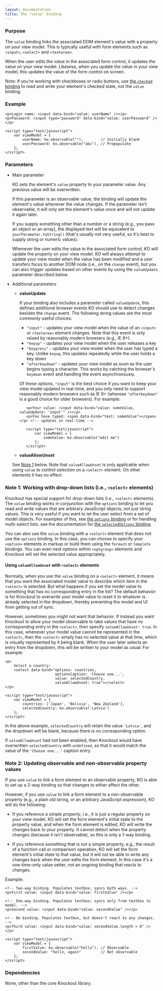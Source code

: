 ```yaml
---
layout: documentation
title: The "value" binding
---
```


### Purpose
The `value` binding links the associated DOM element's value with a property on your view model. This is typically useful with form elements such as `<input>`, `<select>` and `<textarea>`.

When the user edits the value in the associated form control, it updates the value on your view model. Likewise, when you update the value in your view model, this updates the value of the form control on screen.

Note: If you're working with checkboxes or radio buttons, use [the `checked` binding](checked-binding.html) to read and write your element's checked state, not the `value` binding.

### Example
    <p>Login name: <input data-bind="value: userName" /></p>
    <p>Password: <input type="password" data-bind="value: userPassword" /></p>

    <script type="text/javascript">
        var viewModel = {
            userName: ko.observable(""),        // Initially blank
            userPassword: ko.observable("abc"), // Prepopulate
        };
    </script>

### Parameters

 * Main parameter

   KO sets the element's `value` property to your parameter value. Any previous value will be overwritten.

   If this parameter is an observable value, the binding will update the element's value whenever the value changes. If the parameter isn't observable, it will only set the element's value once and will not update it again later.

   If you supply something other than a number or a string (e.g., you pass an object or an array), the displayed text will be equivalent to `yourParameter.toString()` (that's usually not very useful, so it's best to supply string or numeric values).

   Whenever the user edits the value in the associated form control, KO will update the property on your view model. KO will always attempt to update your view model when the value has been modified and a user transfers focus to another DOM node (i.e., on the `change` event), but you can also trigger updates based on other events by using the `valueUpdate` parameter described below.

 * Additional parameters

   * **valueUpdate**

     If your binding also includes a parameter called `valueUpdate`, this defines additional browser events KO should use to detect changes besides the `change` event. The following string values are the most commonly useful choices:

     *  `"input"` - updates your view model when the value of an `<input>` or `<textarea>` element changes. Note that this event is only raised by reasonably modern browsers (e.g., IE 9+).
     *  `"keyup"` - updates your view model when the user releases a key
     *  `"keypress"` - updates your view model when the user has typed a key. Unlike `keyup`, this updates repeatedly while the user holds a key down
     *  `"afterkeydown"` - updates your view model as soon as the user begins typing a character. This works by catching the browser's `keydown` event and handling the event asynchronously.

     Of these options, `"input"` is the best choice if you want to keep your view model updated in real-time, and you only need to support reasonably modern browsers such as IE 9+ (whereas `"afterkeydown"` is a good choice for older browsers). For example:

            <p>Your value: <input data-bind="value: someValue, valueUpdate: 'input'" /></p>
            <p>You have typed: <span data-bind="text: someValue"></span></p> <!-- updates in real-time -->

            <script type="text/javascript">
                var viewModel = {
                    someValue: ko.observable("edit me")
                };
            </script>

    *  **valueAllowUnset**

      See [Note 1](#using-valueallowunset-with-select-elements) below. Note that `valueAllowUnset` is only applicable when using `value` to control selection on a `<select>` element. On other elements it has no effect.

### Note 1: Working with drop-down lists (i.e., `<select>` elements)

Knockout has special support for drop-down lists (i.e., `<select>` elements). The `value` binding works in conjunction with the `options` binding to let you read and write values that are arbitrary JavaScript objects, not just string values. This is very useful if you want to let the user select from a set of model objects. For examples of this, see [the `options` binding](options-binding.html) or for handling multi-select lists, see the documentation for [the `selectedOptions` binding](selectedOptions-binding.html).

You can also use the `value` binding with a `<select>` element that does not use the `options` binding. In this case, you can choose to specify your `<option>` elements in markup or build them using the `foreach` or `template` bindings. You can even nest options within `<optgroup>` elements and Knockout will set the selected value appropriately.

#### Using `valueAllowUnset` with `<select>` elements

Normally, when you use the `value` binding on a `<select>` element, it means that you want the associated model value to describe which item in the `<select>` is selected. But what happens if you set the model value to something that has no corresponding entry in the list? The default behavior is for Knockout to overwrite your model value to reset it to whatever is already selected in the dropdown, thereby preventing the model and UI from getting out of sync.

However, sometimes you might not want that behavior. If instead you want Knockout to allow your model observable to take values that have no corresponding entry in the `<select>`, then specify `valueAllowUnset: true`. In this case, whenever your model value cannot be represented in the `<select>`, then the `<select>` simply has no selected value at that time, which is visually represented by it being blank. When the user later selects an entry from the dropdown, this will be written to your model as usual. For example:

    <p>
        Select a country:
        <select data-bind="options: countries,
                           optionsCaption: 'Choose one...',
                           value: selectedCountry,
                           valueAllowUnset: true"></select>
    </p>

    <script type="text/javascript">
        var viewModel = {
            countries: ['Japan', 'Bolivia', 'New Zealand'],
            selectedCountry: ko.observable('Latvia')
        };
    </script>

In the above example, `selectedCountry` will retain the value `'Latvia'`, and the dropdown will be blank, because there is no corresponding option.

If `valueAllowUnset` had not been enabled, then Knockout would have overwritten `selectedCountry` with `undefined`, so that it would match the value of the `'Choose one...'` caption entry.

### Note 2: Updating observable and non-observable property values

If you use `value` to link a form element to an observable property, KO is able to set up a 2-way binding so that changes to either affect the other.

However, if you use `value` to link a form element to a *non*-observable property (e.g., a plain old string, or an arbitrary JavaScript expression), KO will do the following:

 * If you reference a *simple property*, i.e., it is just a regular property on your view model, KO will set the form element's initial state to the property value, and when the form element is edited, KO will write the changes back to your property. It cannot detect when the property changes (because it isn't observable), so this is only a 1-way binding.

 * If you reference something that is *not* a simple property, e.g., the result of a function call or comparison operation, KO will set the form element's initial state to that value, but it will not be able to write any changes back when the user edits the form element. In this case it's a one-time-only value setter, not an ongoing binding that reacts to changes.

Example:

    <!-- Two-way binding. Populates textbox; syncs both ways. -->
    <p>First value: <input data-bind="value: firstValue" /></p>

    <!-- One-way binding. Populates textbox; syncs only from textbox to model. -->
    <p>Second value: <input data-bind="value: secondValue" /></p>

    <!-- No binding. Populates textbox, but doesn't react to any changes. -->
    <p>Third value: <input data-bind="value: secondValue.length > 8" /></p>

    <script type="text/javascript">
        var viewModel = {
            firstValue: ko.observable("hello"), // Observable
            secondValue: "hello, again"         // Not observable
        };
    </script>

### Dependencies

None, other than the core Knockout library.
